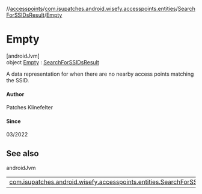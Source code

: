 //[accesspoints](../../../../index.md)/[com.isupatches.android.wisefy.accesspoints.entities](../../index.md)/[SearchForSSIDsResult](../index.md)/[Empty](index.md)

# Empty

[androidJvm]\
object [Empty](index.md) : [SearchForSSIDsResult](../index.md)

A data representation for when there are no nearby access points matching the SSID.

#### Author

Patches Klinefelter

#### Since

03/2022

## See also

androidJvm

| | |
|---|---|
| [com.isupatches.android.wisefy.accesspoints.entities.SearchForSSIDsResult](../index.md) |  |

